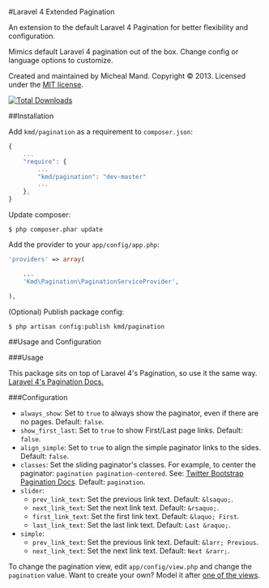 #Laravel 4 Extended Pagination

An extension to the default Laravel 4 Pagination for better flexibility and configuration.

Mimics default Laravel 4 pagination out of the box. Change config or language options to customize.

Created and maintained by Micheal Mand. Copyright &copy; 2013. Licensed under the [MIT license](LICENSE.md).

[![Total Downloads](https://poser.pugx.org/kmd/pagination/downloads.png)](https://packagist.org/packages/kmd/pagination)

##Installation

Add `kmd/pagination` as a requirement to `composer.json`:

```javascript
{
    ...
    "require": {
        ...
        "kmd/pagination": "dev-master"
        ...
    },
}
```

Update composer:

```
$ php composer.phar update
```

Add the provider to your `app/config/app.php`:

```php
'providers' => array(

    ...
    'Kmd\Pagination\PaginationServiceProvider',

),
```

(Optional) Publish package config:

```
$ php artisan config:publish kmd/pagination
```

##Usage and Configuration

###Usage

This package sits on top of Laravel 4's Pagination, so use it the same way. [Laravel 4's Pagination Docs.](http://laravel.com/docs/pagination#usage)

###Configuration

 * `always_show`: Set to `true` to always show the paginator, even if there are no pages. Default: `false`.
 * `show_first_last`: Set to `true` to show First/Last page links. Default: `false`.
 * `align_simple`: Set to `true` to align the simple paginator links to the sides. Default: `false`.
 * `classes`: Set the sliding paginator's classes. For example, to center the paginator: `pagination pagination-centered`. See: [Twitter Bootstrap Pagination Docs](http://twitter.github.io/bootstrap/components.html#pagination). Default: `pagination`.
 * `slider`:
   * `prev_link_text`: Set the previous link text. Default: `&lsaquo;`.
   * `next_link_text`: Set the next link text. Default: `&rsaquo;`.
   * `first_link_text`: Set the first link text. Default: `&laquo; First`.
   * `last_link_text`: Set the last link text. Default: `Last &raquo;`.
 * `simple`:
   * `prev_link_text`: Set the previous link text. Default: `&larr; Previous`.
   * `next_link_text`: Set the next link text. Default: `Next &rarr;`.

To change the pagination view, edit `app/config/view.php` and change the `pagination` value. Want to create your own? Model it after [one of the views](src/views).